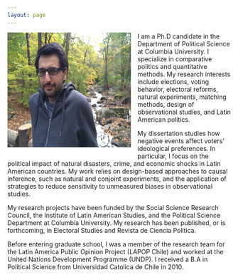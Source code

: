 ```yaml
---
layout: page
---
```


<img src="img/bio.png" alt="Giancarlo" style="float:left;width:278px;height:258px; margin-right:15px; margin-bottom:15px">

I am a Ph.D candidate in the Department of Political Science at Columbia University. I specialize in comparative politics and quantitative methods. My research interests include elections, voting behavior, electoral reforms, natural experiments, matching methods, design of observational studies, and Latin American politics.
 
My dissertation studies how negative events affect voters’ ideological preferences. In particular, I focus on the political impact of natural disasters, crime, and economic shocks in Latin American countries. My work relies on design-based approaches to causal inference, such as natural and conjoint experiments, and the application of strategies to reduce sensitivity to unmeasured biases in observational studies.

My research projects have been funded by the Social Science Research Council, the Institute of Latin American Studies, and the Political Science Department at Columbia University. My research has been published, or is forthcoming, in Electoral Studies and Revista de Ciencia Politica.

Before entering graduate school, I was a member of the research team for the Latin America Public Opinion Project (LAPOP Chile) and worked at the United Nations Development Programme (UNDP). I received a B.A in Political Science from Universidad Catolica de Chile in 2010.